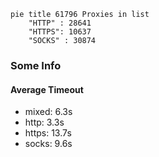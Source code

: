 
```mermaid
pie title 61796 Proxies in list
    "HTTP" : 28641
    "HTTPS": 10637
    "SOCKS" : 30874
```

### Some Info
#### Average Timeout

- mixed: 6.3s
- http: 3.3s
- https: 13.7s
- socks: 9.6s